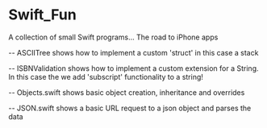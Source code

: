 # Swift_Fun
A collection of small Swift programs... The road to iPhone apps


-- ASCIITree shows how to implement a custom 'struct' in this case a stack

-- ISBNValidation shows how to implement a custom extension for a String. In this case the we add 'subscript' functionality to a string!

-- Objects.swift shows basic object creation, inheritance and overrides

-- JSON.swift shows a basic URL request to a json object and parses the data
